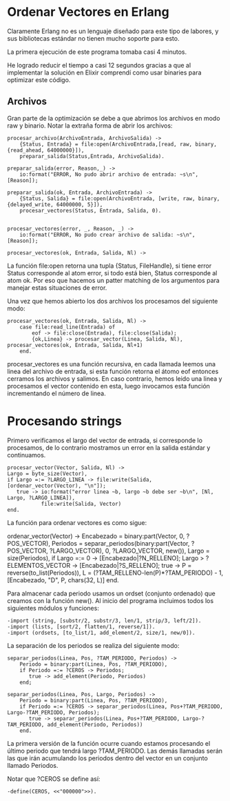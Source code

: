 # Ordenar Vectores en Erlang

Claramente Erlang no es un lenguaje diseñado para este tipo de labores, y sus bibliotecas estándar no tienen mucho soporte para esto.

La primera ejecución de este programa tomaba casi 4 minutos.

He logrado reducir el tiempo a casi 12 segundos gracias a que al implementar la solución en Elixir comprendí como usar binaries para optimizar este código.


## Archivos

Gran parte de la optimización se debe a que abrimos los archivos en modo raw y binario. 
Notar la extraña forma de abrir los archivos:


    procesar_archivo(ArchivoEntrada, ArchivoSalida) ->
        {Status, Entrada} = file:open(ArchivoEntrada,[read, raw, binary, {read_ahead, 64000000}]),
        preparar_salida(Status,Entrada, ArchivoSalida).

    preparar_salida(error, Reason,_) ->
        io:format("ERROR, No pudo abrir archivo de entrada: ~s\n", [Reason]);

    preparar_salida(ok, Entrada, ArchivoEntrada) ->
        {Status, Salida} = file:open(ArchivoEntrada, [write, raw, binary, {delayed_write, 64000000, 5}]),
        procesar_vectores(Status, Entrada, Salida, 0).


    procesar_vectores(error, _, Reason, _) ->
        io:format("ERROR, No pudo crear archivo de salida: ~s\n", [Reason]);

    procesar_vectores(ok, Entrada, Salida, Nl) ->


La función file:open retorna una tupla {Status, FileHandle}, si tiene error Status corresponde al atom error, si todo está bien, Status corresponde al atom ok.
Por eso que hacemos un patter matching de los argumentos para manejar estas situaciones de error.

Una vez que hemos abierto los dos archivos los procesamos del siguiente modo:

    procesar_vectores(ok, Entrada, Salida, Nl) ->
        case file:read_line(Entrada) of 
            eof -> file:close(Entrada), file:close(Salida);
            {ok,Linea} -> procesar_vector(Linea, Salida, Nl), procesar_vectores(ok, Entrada, Salida, Nl+1)
        end.

procesar_vectores es una función recursiva, en cada llamada leemos una linea del archivo de entrada, si esta función retorna el átomo eof entonces cerramos los archivos y salimos.
En caso contrario, hemos leido una linea y procesamos el vector contenido en esta, luego invocamos esta función incrementando el número de linea.


# Procesando strings

Primero verificamos el largo del vector de entrada, si corresponde lo procesamos, de lo contrario mostramos un error en la salida estándar y continuamos.

    procesar_vector(Vector, Salida, Nl) ->
    Largo = byte_size(Vector),
    if Largo =:= ?LARGO_LINEA -> file:write(Salida, [ordenar_vector(Vector), "\n"]);
       true -> io:format("error linea ~b, largo ~b debe ser ~b\n", [Nl, Largo, ?LARGO_LINEA]),
               file:write(Salida, Vector)
    end.

La función para ordenar vectores es como sigue:

   ordenar_vector(Vector) ->
    Encabezado = binary:part(Vector, 0, ?POS_VECTOR),
    Periodos = separar_periodos(binary:part(Vector, ?POS_VECTOR, ?LARGO_VECTOR), 0, ?LARGO_VECTOR, new()),
    Largo = size(Periodos),
    if Largo =:= 0 -> [Encabezado|?N_RELLENO];
       Largo > ?ELEMENTOS_VECTOR -> [Encabezado|?S_RELLENO];
       true ->  P = reverse(to_list(Periodos)),
                L = (?TAM_RELLENO-len(P)*?TAM_PERIODO) - 1, 
                [Encabezado, "D", P, chars(32, L)]
    end.

Para almacenar cada periodo usamos un ordset (conjunto ordenado) que creamos con la función new().
Al inicio del programa incluimos todos los siguientes módulos y funciones:

    -import (string, [substr/2, substr/3, len/1, strip/3, left/2]).
    -import (lists, [sort/2, flatten/1, reverse/1]).
    -import (ordsets, [to_list/1, add_element/2, size/1, new/0]).

La separación de los periodos se realiza del siguiente modo:

    separar_periodos(Linea, Pos, ?TAM_PERIODO, Periodos) -> 
        Periodo = binary:part(Linea, Pos, ?TAM_PERIODO),
        if Periodo =:= ?CEROS -> Periodos;
           true -> add_element(Periodo, Periodos)
        end;

    separar_periodos(Linea, Pos, Largo, Periodos) ->
        Periodo = binary:part(Linea, Pos, ?TAM_PERIODO),
        if Periodo =:= ?CEROS -> separar_periodos(Linea, Pos+?TAM_PERIODO, Largo-?TAM_PERIODO, Periodos);
           true -> separar_periodos(Linea, Pos+?TAM_PERIODO, Largo-?TAM_PERIODO, add_element(Periodo, Periodos))
        end.

La primera versión de la función ocurre cuando estamos procesando el último periodo que tendrá largo ?TAM_PERIODO.
Las demás llamadas serán las que irán acumulando los periodos dentro del vector en un conjunto llamado Periodos.

Notar que ?CEROS se define así:

    -define(CEROS, <<"000000">>).


